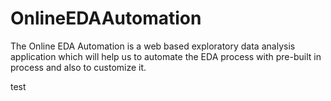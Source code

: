 # OnlineEDAAutomation
The Online EDA Automation is a web based exploratory data analysis application which will help us to automate the EDA process with pre-built in process and also to customize it.



test